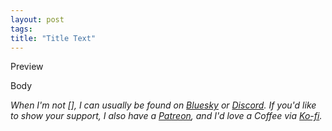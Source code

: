 ```yaml
---
layout: post
tags: 
title: "Title Text"
---
```


Preview

<!--more-->

Body

*When I'm not [], I can usually be found on [Bluesky](https://bsky.app/profile/krgamestudios.bsky.social) or [Discord](https://discord.gg/5KwPFdTBZp). If you'd like to show your support, I also have a [Patreon](https://www.patreon.com/c/krgamestudios), and I'd love a Coffee via [Ko-fi](https://ko-fi.com/krgamestudios).*
